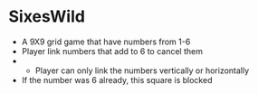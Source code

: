 # SixesWild
- A 9X9 grid game that have numbers from 1-6
- Player link numbers that add to 6 to cancel them
- - Player can only link the numbers vertically or horizontally
- If the number was 6 already, this square is blocked

